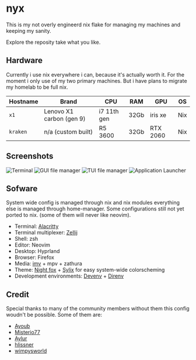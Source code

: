 # nyx

This is my not overly engineerd nix flake for managing my machines and keeping my sanity.

Explore the reposity take what you like.

## Hardware

Currently i use nix everywhere i can, because it's actually worth it. For the moment i only use of my two primary machines. But i have plans to migrate my homelab to be full nix.

| Hostname | Brand                    | CPU         | RAM  | GPU      | OS  |
| -------- | ------------------------ | ----------- | ---- | -------- | --- |
| `x1`     | Lenovo X1 carbon (gen 9) | i7 11th gen | 32Gb | iris xe  | Nix |
| `kraken` | n/a (custom built)       | R5 3600     | 32Gb | RTX 2060 | Nix |

## Screenshots

![Terminal](/assets/images/doc/primary.png)
![GUI file manager](/assets/images/doc/gui-file-manager.png)
![TUI file manager](/assets/images/doc/tui-file-manager.png)
![Application Launcher](/assets/images/doc/application-launcher.png)

## Sofware

System wide config is managed through nix and nix modules everything else is managed through home-manager. Some configurations still not yet ported to nix. (some of them will never like neovim).

- Terminal: [Alacritty](https://github.com/alacritty/alacritty)
- Terminal multiplexer: [Zellij](https://github.com/zellij-org/zellij)
- Shell: zsh
- Editor: Neovim
- Desktop: Hyprland
- Browser: Firefox
- Media: [imv](https://sr.ht/~exec64/imv/) + mpv + zathura
- Theme: [Night fox](https://github.com/EdenEast/nightfox.nvim/blob/main/extra/carbonfox/base16.yaml) + [Sylix](https://github.com/danth/stylix) for easy system-wide colorscheming
- Development environments: [Devenv](https://github.com/cachix/devenv) + [Direnv](https://github.com/nix-community/nix-direnv)


## Credit

Special thanks to many of the community members without them this config woudn't be possible. Some of them are:

- [Ayoub](https://github.com/ayoub)
- [Misterio77](https://github.com/Misterio77/nix-config)
- [Aylur](https://github.com/Aylur/dotfiles)
- [hlissner](https://github.com/hlissner/dotfiles)
- [wimpysworld](https://github.com/wimpysworld/nix-config)
